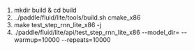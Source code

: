 1. mkdir build & cd build
2. ../paddle/fluid/lite/tools/build.sh cmake_x86
3. make test_step_rnn_lite_x86 -j
4. ./paddle/fluid/lite/api/test_step_rnn_lite_x86 --model_dir=<model dir> --warmup=10000 --repeats=10000
